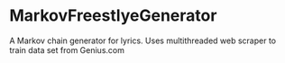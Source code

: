 # MarkovFreestlyeGenerator
A Markov chain generator for lyrics. Uses multithreaded web scraper to train data set from Genius.com
